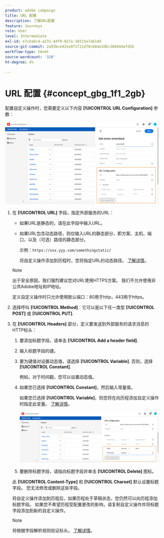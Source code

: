 ```yaml
---
product: adobe campaign
title: URL 配置
description: 了解URL配置
feature: Journeys
role: User
level: Intermediate
exl-id: e7cba6c4-a231-44f9-927a-10115e7ab1dd
source-git-commit: 2a93bce42ea9f1f21d70c68da3dbc36844dafd1b
workflow-type: tm+mt
source-wordcount: '328'
ht-degree: 4%

---
```


# URL 配置 {#concept_gbg_1f1_2gb}

配置自定义操作时，您需要定义以下内容 **[!UICONTROL URL Configuration]** 参数：

![](../assets/journeyurlconfiguration.png)

1. 在 **[!UICONTROL URL]** 字段，指定外部服务的URL：

   * 如果URL是静态的，请在此字段中输入URL。

   * 如果URL包含动态路径，则仅输入URL的静态部分，即方案、主机、端口，以及（可选）路径的静态部分。

     示例：`https://xxx.yyy.com/somethingstatic/`

     将自定义操作添加到历程时，您将指定URL的动态路径。 [了解详情](../building-journeys/using-custom-actions.md)。

   >[!NOTE]
   >
   >出于安全原因，我们强烈建议您对URL使用HTTPS方案。 我们不允许使用非公共Adobe地址和IP地址。
   >
   >定义自定义操作时只允许使用默认端口：80用于http，443用于https。

1. 选择呼叫 **[!UICONTROL Method]**：它可以是以下任一类型 **[!UICONTROL POST]** 或 **[!UICONTROL PUT]**.
1. 在 **[!UICONTROL Headers]** 部分，定义要发送到外部服务的请求消息的HTTP标头：
   1. 要添加标题字段，请单击 **[!UICONTROL Add a header field]**.
   1. 输入标题字段的键。
   1. 要为键值对设置动态值，请选择 **[!UICONTROL Variable]**. 否则，选择 **[!UICONTROL Constant]**.

      例如，对于时间戳，您可以设置动态值。

   1. 如果您已选择 **[!UICONTROL Constant]**，然后输入常量值。

      如果您已选择 **[!UICONTROL Variable]**，则您将在向历程添加自定义操作时指定此变量。 [了解详情](../building-journeys/using-custom-actions.md)。

      ![](../assets/journeyurlconfiguration2.png)

   1. 要删除标题字段，请指向标题字段并单击 **[!UICONTROL Delete]** 图标。

   此 **[!UICONTROL Content-Type]** 和 **[!UICONTROL Charset]** 默认设置标题字段。 您无法修改或删除这些字段。

   将自定义操作添加到历程后，如果历程处于草稿状态，您仍然可以向历程添加标题字段。 如果您不希望历程受配置更改的影响，请复制自定义操作并将标题字段添加到新的自定义操作。

   >[!NOTE]
   >
   >将根据字段解析规则验证标头。 [了解详情](https://tools.ietf.org/html/rfc7230#section-3.2.4)。
